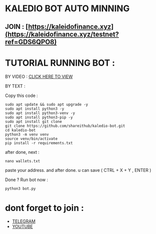 # KALEDIO BOT AUTO MINNING 

## JOIN : [https://kaleidofinance.xyz](https://kaleidofinance.xyz/testnet?ref=GDS6QPO8)

# TUTORIAL RUNNING BOT :

BY VIDEO : [CLICK HERE TO VIEW](XXX)

BY TEXT :

Copy this code :
```
sudo apt update && sudo apt upgrade -y
sudo apt install python3 -y
sudo apt install python3-venv -y
sudo apt install python3-pip -y
sudo apt install git clone
git clone https://github.com/shareithub/kaledio-bot.git
cd kaledio-bot
python3 -m venv venv
source venv/bin/activate
pip install -r requirements.txt
```

after done, next :
```
nano wallets.txt
```

paste your address. and after done. u can save ( CTRL + X + Y , ENTER )

Done ? Run bot now :
```
python3 bot.py
```

# dont forget to join :
- [TELEGRAM](https://t.me/SHAREITHUB_COM)
- [YOUTUBE](https://www.youtube.com/channel/UCUvH2S-T6T_hc7DjxhVd28A)
